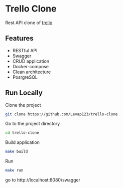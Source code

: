 
# Trello Clone

Rest API clone of [trello](https://trello.com/)


## Features

- RESTful API
- Swagger
- CRUD application
- Docker-compose
- Clean architecture
- PosrgreSQL

## Run Locally

Clone the project

```bash
git clone https://github.com/Levap123/trello-clone
```

Go to the project directory

```bash
cd trello-clone
```

Build application

```bash
make build
```
Run
```bash
make run
```
go to http://localhost:8080/swagger
